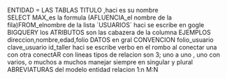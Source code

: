 ENTIDAD = LAS TABLAS TITULO ,haci es su nombre  
SELECT MAX_es la formula (AFLUENCIA_el nombre de la fila)FROM_elnombre de la lista ´USUARIOS´ haci se escribe en gogle BIGQUERY
los ATRIBUTOS son las cabazera de la columna EJEMPLOS direccion,nombre,edad,folio DATOS en gral 
CONVENCION folio_usuario clave_usuario id_taller haci se escribe
verbo en el rombo al conectar una con otra conectAR con lineas
tipos de relacion son 3;
uno a uno , uno con varios, o muchos a muchos 
manejar siempre en singular y plural
ABREVIATURAS del modelo entidad relacion 1:n M:N 



